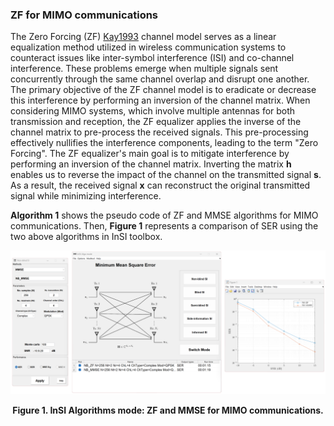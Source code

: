 ### ZF for MIMO communications

The Zero Forcing (ZF) [Kay1993] channel model serves as a linear equalization method utilized in wireless communication systems to counteract issues like inter-symbol interference (ISI) and co-channel interference. These problems emerge when multiple signals sent concurrently through the same channel overlap and disrupt one another. The primary objective of the ZF channel model is to eradicate or decrease this interference by performing an inversion of the channel matrix. When considering MIMO systems, which involve multiple antennas for both transmission and reception, the ZF equalizer applies the inverse of the channel matrix to pre-process the received signals. This pre-processing effectively nullifies the interference components, leading to the term "Zero Forcing". The ZF equalizer's main goal is to mitigate interference by performing an inversion of the channel matrix. Inverting the matrix $\mathbf{h}$ enables us to reverse the impact of the channel on the transmitted signal $\mathbf{s}$. As a result, the received signal $\mathbf{x}$ can reconstruct the original transmitted signal while minimizing interference. 

**Algorithm 1** shows the pseudo code of ZF and MMSE algorithms for MIMO communications. Then, **Figure 1** represents a comparison of SER using the two above algorithms in InSI toolbox.

[](../../../../pseudo/Algo_NB_ZF.md ':include :type=code algorithm')


<p style="text-align-last: center">
<img src="../../../assets/img/Outputs/InSI_Algo_NB_ZF.png">
</p>
<p style="text-align-last: center">
<b>
Figure 1. InSI Algorithms mode: ZF and MMSE for MIMO communications.
</b>
</p>

[Kay1993]: https://dl.acm.org/doi/abs/10.5555/151045
[Ladaycia2017]: https://ieeexplore.ieee.org/abstract/document/7956173
[Garro2020]: https://ieeexplore.ieee.org/document/9040540
[Menni2012]: https://ieeexplore.ieee.org/abstract/document/6094230